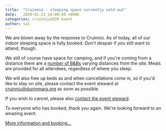 ```yaml
---
title:  "Cruinniú - sleeping space currently sold out"
date:   2020-01-22 14:00:00 +0000
categories: cruinniu2020 event
author: sal
---
```

We are blown away by the response to Cruinniú. As of today, all of our indoor sleeping space is fully booked. Don't despair if you still want to attend, though.

We still of course have space for camping, and if you're coming from a distance there are a [number of B&Bs](/events/2020/cruinniu/location) varying distances from the site. Meals are provided for all attendees, regardless of where you sleep.

We will also free up beds as and when cancellations come in, so if you'd like to stay on site, please contact the event steward at [cruinniu@duninmara.org](mailto:cruinniu@duninmara.org) as soon as possible.

If you wish to cancel, please also [contact the event steward](mailto:cruinniu@duninmara.org).

To everyone who has booked, thank you again. We're looking forward to an amazing event.

[More information and booking...](/events/2020/cruinniu)